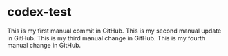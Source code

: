 # codex-test
This is my first manual commit in GitHub.
This is my second manual update in GitHub.
This is my third manual change in GitHub.
This is my fourth manual change in GitHub.
